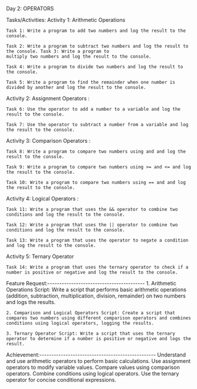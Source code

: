 Day 2: OPERATORS

Tasks/Activities:
Activity 1: Arithmetic Operations

    Task 1: Write a program to add two numbers and log the result to the console.

    Task 2: Write a program to subtract two numbers and log the result to the console. Task 3: Write a program to 
    multiply two numbers and log the result to the console.

    Task 4: Write a program to divide two numbers and log the result to the console.

    Task 5: Write a program to find the remainder when one number is divided by another and log the result to the console.

Activity 2: Assignment Operators : 

    Task 6: Use the operator to add a number to a variable and log the result to the console.

    Task 7: Use the operator to subtract a number from a variable and log the result to the console.

Activity 3: Comparison Operators :

    Task 8: Write a program to compare two numbers using and and log the result to the console. 

    Task 9: Write a program to compare two numbers using >= and <= and log the result to the console.

    Task 10: Write a program to compare two numbers using == and and log the result to the console.

Activity 4: Logical Operators :

    Task 11: Write a program that uses the && operator to combine two conditions and log the result to the console.

    Task 12: Write a program that uses the || operator to combine two conditions and log the result to the console.

    Task 13: Write a program that uses the operator to negate a condition and log the result to the console.

Activity 5: Ternary Operator

    Task 14: Write a program that uses the ternary operator to check if a number is positive or negative and log the result to the console.

Feature Request:-----------------------------------------
    1. Arithmetic Operations Script: Write a script that performs basic arithmetic operations (addition, subtraction, multiplication, division, remainder) on two numbers and logs the results. 

    2. Comparison and Logical Operators Script: Create a script that compares two numbers using different comparison operators and combines conditions using logical operators, logging the results. 

    3. Ternary Operator Script: Write a script that uses the ternary operator to determine if a number is positive or negative and logs the result.

Achievement:-------------------------------------------------
    Understand and use arithmetic operators to perform basic calculations.
    Use assignment operators to modify variable values.
    Compare values using comparison operators. Combine conditions using logical operators.
    Use the ternary operator for concise conditional expressions.